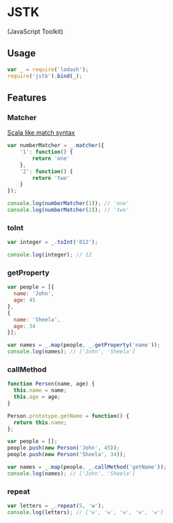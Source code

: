 # JSTK
(JavaScript Toolkit)

## Usage

```javascript
var _ = require('lodash');
require('jstk').bind(_);
```

## Features

### Matcher

[Scala like match syntax](http://www.scala-lang.org/old/node/120)

```javascript
var numberMatcher = _.matcher({
	'1': function() {
		return 'one'
	},
	'2': function() {
		return 'two'
	}	
});

console.log(numberMatcher(1)); // 'one'
console.log(numberMatcher(2)); // 'two'
```

### toInt

```javascript
var integer = _.toInt('012');

console.log(integer); // 12
```

### getProperty

```javascript
var people = [{
  name: 'John',
  age: 45
},
{
  name: 'Sheela',
  age: 34
}];

var names = _.map(people, _.getProperty('name'));
console.log(names); // ['John', 'Sheela']
```

### callMethod

```javascript
function Person(name, age) {
  this.name = name;
  this.age = age;
}

Person.prototype.getName = function() {
  return this.name;
};

var people = [];
people.push(new Person('John', 45));
people.push(new Person('Sheela', 34));

var names = _.map(people, _.callMethod('getName'));
console.log(names); // ['John', 'Sheela']
```

### repeat

```javascript
var letters = _.repeat(5, 'w');
console.log(letters); // ['w', 'w', 'w', 'w', 'w']
```
